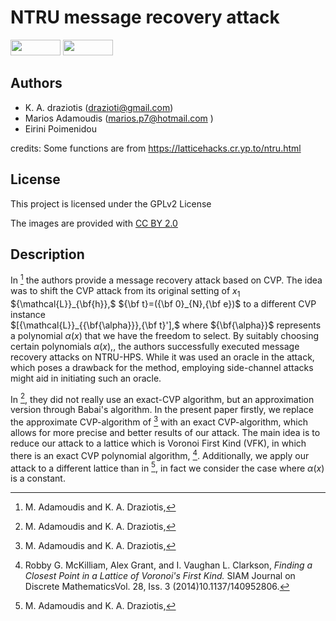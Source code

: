 # NTRU message recovery attack
<p float="left">
<img src="https://img.shields.io/badge/license-GPLv2-lightgrey.svg" width="80" height="25">
<img src="https://github.com/sagemath/artwork/blob/master/sage-logo-2018.svg" width="80" height="25"> 
</p>

## Authors

* K. A. draziotis (drazioti@gmail.com)
* Marios Adamoudis (marios.p7@hotmail.com )
* Eirini Poimenidou

credits: Some functions are from https://latticehacks.cr.yp.to/ntru.html

## License

This project is licensed under the GPLv2 License

The images are provided with [CC BY 2.0](https://creativecommons.org/licenses/by/2.0/)
## Description

In [^2] the authors provide a message recovery attack based on CVP. 
The idea was to shift the CVP attack from its original setting of $x_1$
${\mathcal{L}}_{\bf{h}},$ ${\bf t}=({\bf 0}_{N},{\bf e})$ to a different CVP instance  
$[{\mathcal{L}}_{{\bf{\alpha}}},{\bf t}'],$ where ${\bf{\alpha}}$ represents a polynomial 
${\alpha}(x)$ that we have the freedom to select. By suitably choosing certain polynomials
${\alpha}(x),$, the authors successfully executed message recovery attacks on NTRU-HPS. 
While it was used an oracle in the attack, which poses a drawback for the method, employing side-channel attacks might aid in initiating such an oracle.

In [^2], they did not really use an exact-CVP algorithm, but an approximation version through Babai's algorithm. In the present paper firstly, we replace the approximate CVP-algorithm of [^2] with an exact CVP-algorithm, which allows for more precise and better results of our attack. The main idea is to reduce our attack to a lattice which is Voronoi First Kind (VFK), in which there is an exact CVP polynomial algorithm, [^1]. Additionally, we apply our attack to a different lattice than in [^2], in fact we consider the case where $\alpha(x)$ is a constant.

[^1]:  Robby G. McKilliam, Alex Grant, and I. Vaughan L. Clarkson, _Finding a Closest Point in a Lattice of Voronoi's First Kind._ SIAM Journal on Discrete MathematicsVol. 28, Iss. 3 (2014)10.1137/140952806.
[^2]: M. Adamoudis and K. A. Draziotis,
